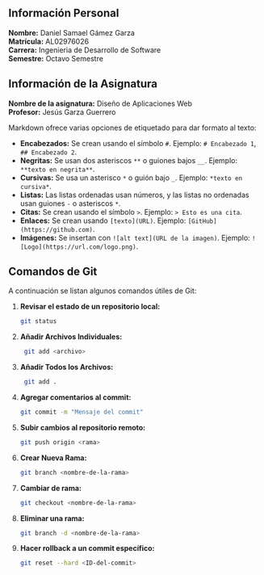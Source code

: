## Información Personal

**Nombre:** Daniel Samael Gámez Garza  
**Matrícula:** AL02976026  
**Carrera:** Ingenieria de Desarrollo de Software  
**Semestre:** Octavo Semestre 

## Información de la Asignatura

**Nombre de la asignatura:** Diseño de Aplicaciones Web  
**Profesor:** Jesús Garza Guerrero  

Markdown ofrece varias opciones de etiquetado para dar formato al texto:

- **Encabezados:** Se crean usando el símbolo `#`. Ejemplo: `# Encabezado 1`, `## Encabezado 2`.
- **Negritas:** Se usan dos asteriscos `**` o guiones bajos `__`. Ejemplo: `**texto en negrita**`.
- **Cursivas:** Se usa un asterisco `*` o guión bajo `_`. Ejemplo: `*texto en cursiva*`.
- **Listas:** Las listas ordenadas usan números, y las listas no ordenadas usan guiones `-` o asteriscos `*`.
- **Citas:** Se crean usando el símbolo `>`. Ejemplo: `> Esto es una cita`.
- **Enlaces:** Se crean usando `[texto](URL)`. Ejemplo: `[GitHub](https://github.com)`.
- **Imágenes:** Se insertan con `![alt text](URL de la imagen)`. Ejemplo: `![Logo](https://url.com/logo.png)`.

## Comandos de Git

A continuación se listan algunos comandos útiles de Git:

1. **Revisar el estado de un repositorio local:**
   ```bash
   git status

2. **Añadir Archivos Individuales:**
    ```bash
     git add <archivo>

3. **Añadir Todos los Archivos:**
    ```bash
     git add .

4. **Agregar comentarios al commit:**
    ```bash
    git commit -m "Mensaje del commit"

5. **Subir cambios al repositorio remoto:**
    ```bash
    git push origin <rama>

6. **Crear Nueva Rama:**
    ```bash 
    git branch <nombre-de-la-rama>

7. **Cambiar de rama:**
    ```bash 
    git checkout <nombre-de-la-rama>

8. **Eliminar una rama:**
    ```bash
    git branch -d <nombre-de-la-rama>

9. **Hacer rollback a un commit específico:**
    ```bash
    git reset --hard <ID-del-commit>




